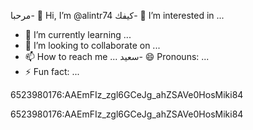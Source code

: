 مرحبا- 👋 Hi, I’m @alintr74
كيفك- 👀 I’m interested in ...
- 🌱 I’m currently learning ...
- 💞️ I’m looking to collaborate on ...
- 📫 How to reach me ...
سعيد- 😄 Pronouns: ...
- ⚡ Fun fact: ...

<!---6523980176:AAEmFIz_zgl6GCeJg_ahZSAVe0HosMiki84
alintr74/alintr74 is a ✨ special ✨ repository because its `README.md` (this file) appears on your GitHub profile.
You can click the Preview link to take a look at your changes.
--->6523980176:AAEmFIz_zgl6GCeJg_ahZSAVe0HosMiki84
6523980176:AAEmFIz_zgl6GCeJg_ahZSAVe0HosMiki84
